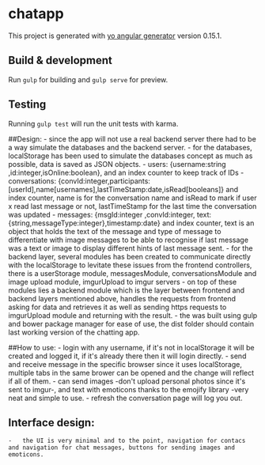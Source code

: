 # chatapp

This project is generated with [yo angular generator](https://github.com/yeoman/generator-angular)
version 0.15.1.

## Build & development

Run `gulp` for building and `gulp serve` for preview.

## Testing

Running `gulp test` will run the unit tests with karma.



##Design:
	-	since the app will not use a real backend server there had to be a way simulate the databases and the backend server.
	-	for the databases, localStorage has been used to simulate the databases concept as much as possible, data is saved as JSON objects.
		- users: {username:string ,id:integer,isOnline:boolean}, and an index counter to keep track of IDs
		- conversations: {convId:integer,participants:[userId],name[usernames],lastTimeStamp:date,isRead[booleans]} and index counter, name is for the conversation name and isRead
		to mark if user x read last message or not, lastTimeStamp for the last time the conversation was updated
		- messages: {msgId:integer ,convId:integer, text:{string,messageType:integer},timestamp:date} and index counter, text is an object that holds the text
		of the message and type of message to differentiate with image messages to be able to recognise if last message was a text or image to display different 
		hints of last message sent.
	- for the backend layer, several modules has been created to communicate directly with the localStorage to levitate these issues from the frontend controllers,
	there is a userStorage module, messagesModule, conversationsModule and image upload module, imgurUpload to imgur servers
	- on top of these modules lies a backend module which is the layer between frontend and backend layers mentioned above, handles the requests from frontend asking
	for data and retrieves it as well as sending https requests to imgurUpload module and returning with the result.
	- 	the was built using gulp and bower package manager for ease of use, the dist folder should contain last working version of the chatting app.

##How to use:
	-	login with any username, if it's not in localStorage it will be created and logged it, if it's already there then it will login directly.
	- 	send and receive message in the specific browser since it uses localStorage, multiple tabs in the same brower can be opened and the change will reflect
		if all of them.
	- 	can send images -don't upload personal photos since it's sent to imgur-, and text with emoticons thanks to the emojify library -very neat and simple to use.
	-	refresh the conversation page will log you out.

## Interface design:
	-	the UI is very minimal and to the point, navigation for contacs and navigation for chat messages, buttons for sending images and emoticons.
